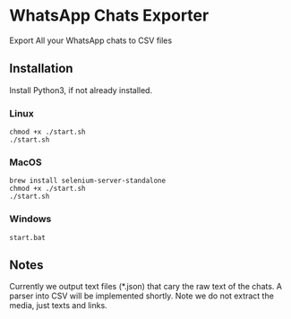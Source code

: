 # WhatsApp Chats Exporter
Export All your WhatsApp chats to CSV files

## Installation

Install Python3, if not already installed.

### Linux
    chmod +x ./start.sh
    ./start.sh

### MacOS
    brew install selenium-server-standalone
    chmod +x ./start.sh
    ./start.sh

### Windows 
    start.bat

## Notes
Currently we output text files (*.json) that cary the raw text of the chats.
A parser into CSV will be implemented shortly. Note we do not extract the media,
just texts and links.        
